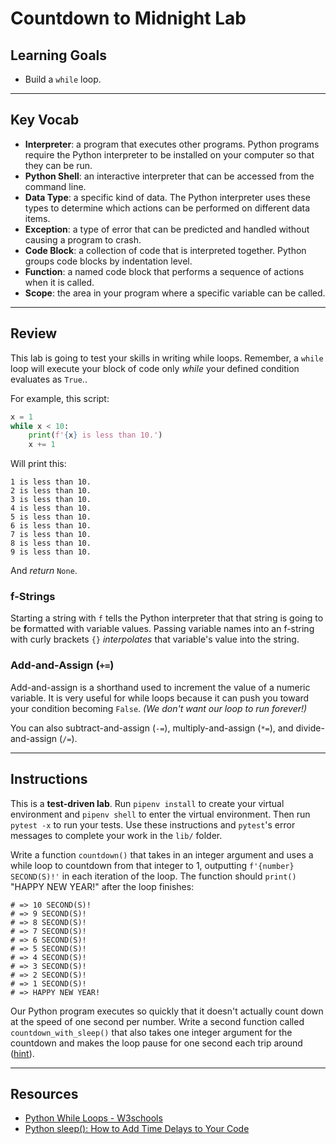 # Countdown to Midnight Lab

## Learning Goals

- Build a `while` loop.

***

## Key Vocab

- **Interpreter**: a program that executes other programs. Python programs
require the Python interpreter to be installed on your computer so that they
can be run.
- **Python Shell**: an interactive interpreter that can be accessed from the
command line.
- **Data Type**: a specific kind of data. The Python interpreter uses these
types to determine which actions can be performed on different data items.
- **Exception**: a type of error that can be predicted and handled without
causing a program to crash.
- **Code Block**: a collection of code that is interpreted together. Python
groups code blocks by indentation level.
- **Function**: a named code block that performs a sequence of actions when it
is called.
- **Scope**: the area in your program where a specific variable can be called.

***

## Review

This lab is going to test your skills in writing while loops. Remember, a
`while` loop will execute your block of code only _while_ your defined condition
evaluates as `True`..

For example, this script:

```py
x = 1
while x < 10:
    print(f'{x} is less than 10.')
    x += 1
```

Will print this:

```console
1 is less than 10.
2 is less than 10.
3 is less than 10.
4 is less than 10.
5 is less than 10.
6 is less than 10.
7 is less than 10.
8 is less than 10.
9 is less than 10.
```

And _return_ `None`.

### f-Strings

Starting a string with `f` tells the Python interpreter that that string is
going to be **f**ormatted with variable values. Passing variable names into an
f-string with curly brackets `{}` _interpolates_ that variable's value into the
string.

### Add-and-Assign (`+=`)

Add-and-assign is a shorthand used to increment the value of a numeric variable.
It is very useful for while loops because it can push you toward your condition
becoming `False`. _(We don't want our loop to run forever!)_

You can also subtract-and-assign (`-=`), multiply-and-assign (`*=`), and
divide-and-assign (`/=`).

***

## Instructions

This is a **test-driven lab**. Run `pipenv install` to create your virtual
environment and `pipenv shell` to enter the virtual environment. Then run
`pytest -x` to run your tests. Use these instructions and `pytest`'s error
messages to complete your work in the `lib/` folder.

Write a function `countdown()` that takes in an integer argument and uses a
while loop to countdown from that integer to 1, outputting `f'{number}
SECOND(S)!'` in each iteration of the loop. The function should `print()` "HAPPY NEW
YEAR!" after the loop finishes:

```console
# => 10 SECOND(S)!
# => 9 SECOND(S)!
# => 8 SECOND(S)!
# => 7 SECOND(S)!
# => 6 SECOND(S)!
# => 5 SECOND(S)!
# => 4 SECOND(S)!
# => 3 SECOND(S)!
# => 2 SECOND(S)!
# => 1 SECOND(S)!
# => HAPPY NEW YEAR!
```

Our Python program executes so quickly that it doesn't actually count down at the
speed of one second per number. Write a second function called
`countdown_with_sleep()` that also takes one integer argument for the countdown
and makes the loop pause for one second each trip around ([hint][sleep]).

***

## Resources

- [Python While Loops - W3schools](https://www.w3schools.com/python/python_while_loops.asp)
- [Python sleep(): How to Add Time Delays to Your Code](https://realpython.com/python-sleep/)

[sleep]: https://realpython.com/python-sleep/
